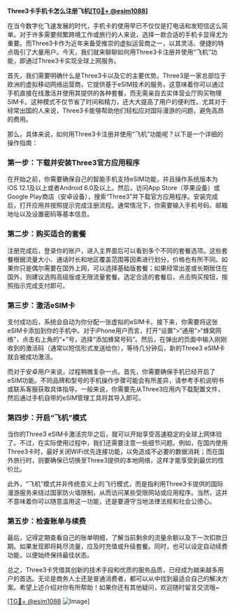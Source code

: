 **Three3卡手机卡怎么注册飞机[[TG💪+ @esim1088](https://t.me/s/esim1088)]**

在当今数字化飞速发展的时代，手机卡的使用早已不仅仅是打电话和发短信这么简单。对于许多需要频繁跨境工作或旅行的人来说，选择一款合适的手机卡显得尤为重要。而Three3卡作为近年来备受推崇的虚拟运营商之一，以其灵活、便捷的特点吸引了大量用户。今天，我们就来聊聊如何用Three3卡注册并使用“飞机”功能，即通过Three3卡实现全球上网服务。

首先，我们需要明确什么是Three3卡以及它的主要优势。Three3是一家总部位于欧洲的虚拟移动网络运营商，它提供基于eSIM技术的服务，这意味着你可以通过手机直接在线激活并使用其提供的各种套餐，而无需亲自去实体营业厅购买物理SIM卡。这种模式不仅节省了时间和精力，还大大提高了用户的便利性。尤其对于经常出国的人来说，Three3卡能够帮助他们轻松应对国际漫游的问题，避免高昂的费用。

那么，具体来说，如何用Three3卡注册并使用“飞机”功能呢？以下是一个详细的操作指南：

### 第一步：下载并安装Three3官方应用程序

在开始之前，你需要确保自己的智能手机支持eSIM功能，并且操作系统版本为iOS 12.1及以上或者Android 6.0及以上。然后，访问App Store（苹果设备）或Google Play商店（安卓设备），搜索“Three3”并下载官方应用程序。安装完成后，打开应用并按照提示完成注册流程。通常情况下，你需要输入手机号码、邮箱地址以及设置密码等基本信息。

### 第二步：购买适合的套餐

注册完成后，登录你的账户，进入主界面后可以看到多个不同的套餐选项。这些套餐根据流量大小、通话时长和地区覆盖范围等因素进行划分，价格也有所不同。如果你只是偶尔需要在国外上网，可以选择基础版套餐；如果经常出差或长期居住在国外，则建议选购高级版或无限流量套餐。选定合适的套餐后，点击购买按钮，按照指示完成支付即可。

### 第三步：激活eSIM卡

支付成功后，系统会自动为你分配一张虚拟的eSIM卡。接下来，你需要将这张eSIM卡添加到你的手机中。对于iPhone用户而言，打开“设置”>“通用”>“蜂窝网络”，点击右上角的“+”号，选择“添加蜂窝号码”。然后，在弹出的页面中输入刚刚收到的激活码（通常以短信形式发送给你），等待几分钟后，新的Three3 eSIM卡就会被成功激活。

而对于安卓用户来说，过程稍微复杂一点。首先，你需要确保手机已经开启了eSIM功能。不同品牌和型号的手机操作步骤可能会有所差异，请参考手机说明书或联系客服获取具体指导。一般来说，你需要先从Three3应用内下载配置文件，然后通过手机自带的eSIM管理工具将其导入即可。

### 第四步：开启“飞机”模式

当你的Three3 eSIM卡激活完毕之后，就可以开始享受高速稳定的全球上网体验了。不过，在实际使用过程中，我们还需要注意一些细节问题。例如，在国内使用Three3卡时，最好关闭WiFi优先连接功能，以免造成不必要的数据消耗；而在国外旅行时，则要确保已切换至Three3提供的本地网络，这样才能享受到最优的性价比。

此外，“飞机”模式并非传统意义上的飞行模式，而是指利用Three3卡提供的国际漫游服务来绕过国家防火墙限制，从而访问某些受限网站或应用程序。当然，这并不意味着你可以随意滥用这一功能，还是要遵守当地法律法规和社会公德心。

### 第五步：检查账单与续费

最后，记得定期查看自己的账单明细，了解当前剩余的流量余额以及下一次扣款日期。如果发现即将耗尽流量，应及时充值或升级套餐。同时，也可以设定自动续费功能，以便始终保持最佳状态。

总之，Three3卡凭借其创新的技术手段和优质的服务品质，已经成为越来越多用户的首选。无论是商务人士还是普通消费者，都可以从中找到最适合自己的解决方案。希望上述介绍对你有所帮助！如果你还有其他疑问，欢迎随时留言交流哦~

[[TG💪+ @esim1088](https://t.me/s/esim1088) ![Image](https://i.postimg.cc/4NQfJmqS/Snipaste-2025-05-13-00-14-12.png)]